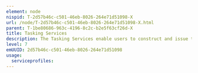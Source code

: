 ```yaml
---
element: node
nispid: T-2d57b46c-c501-46eb-8026-264e71d51098-X
url: /node/T-2d57b46c-c501-46eb-8026-264e71d51098-X.html
parent: T-1be80686-963c-4196-8c2c-b2e5f63cf26d-X
title: Tasking Services
description: The Tasking Services enable users to construct and issue tasking, as well as receive responses from assets and track the execution of the task.
level: 7
emUUID: 2d57b46c-c501-46eb-8026-264e71d51098
usage:
  serviceprofiles:
---
```

